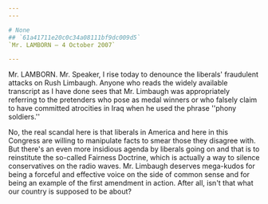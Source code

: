 ```yaml
---
---

# None
## `61a41711e20c0c34a08111bf9dc009d5`
`Mr. LAMBORN — 4 October 2007`

---
```



Mr. LAMBORN. Mr. Speaker, I rise today to denounce the liberals' 
fraudulent attacks on Rush Limbaugh. Anyone who reads the widely 
available transcript as I have done sees that Mr. Limbaugh was 
appropriately referring to the pretenders who pose as medal winners or 
who falsely claim to have committed atrocities in Iraq when he used the 
phrase ''phony soldiers.''

No, the real scandal here is that liberals in America and here in 
this Congress are willing to manipulate facts to smear those they 
disagree with. But there's an even more insidious agenda by liberals 
going on and that is to reinstitute the so-called Fairness Doctrine, 
which is actually a way to silence conservatives on the radio waves. 
Mr. Limbaugh deserves mega-kudos for being a forceful and effective 
voice on the side of common sense and for being an example of the first 
amendment in action. After all, isn't that what our country is supposed 
to be about?
